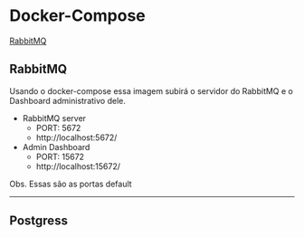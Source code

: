 # Docker-Compose

[RabbitMQ](/docker/docker-compose/rabbitmq)

## RabbitMQ

Usando o docker-compose essa imagem subirá o servidor do RabbitMQ e o Dashboard administrativo dele.

<script src="https://gist.github.com/renanrolo/a1732bf5b4c295964ceacff008cafe5b.js"></script>

* RabbitMQ server
  * PORT: 5672
  * http://localhost:5672/
* Admin Dashboard
  * PORT: 15672
  * http://localhost:15672/

Obs. Essas são as portas default

___

## Postgress

<script src="https://gist.github.com/renanrolo/7964cdd6d32fe9e09cac50ecf0dc3b4e.js"></script>